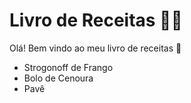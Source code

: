 # Livro de Receitas 👨‍🍳

Olá! Bem vindo ao meu livro de receitas :wave:

 - Strogonoff de Frango
 - Bolo de Cenoura
 - Pavê
